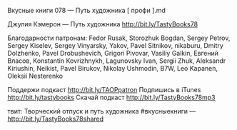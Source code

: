 Вкусные книги 078 — Путь художника [ профи ].md
    
Джулия Кэмерон — Путь художника http://bit.ly/TastyBooks78
    
Благодарности патронам:
Fedor Rusak, Storozhuk Bogdan, Sergey Petrov, Sergey Kiselev, Sergey Vinyarsky, Yakov, Pavel Sitnikov, nikaburu, Dmitry Dolzhenko, Pavel Drobushevich, Grigori Pivovar, Vasiliy Galkin, Евгений Власов, Konstantin Kovrizhnykh, Lagunovsky Ivan, Sergii Zhuk, Aleksandr Kiriushin, Neikist, Pavel Birukov, Nikolay Ushmodin, B7W, Leo Kapanen, Oleksii Nesterenko
    
Поддержи подкаст http://bit.ly/TAOPpatron
Подпишись в iTunes http://bit.ly/tastybooks
Скачай подкаст http://bit.ly/TastyBooks78mp3
    
твит:
Творческий отпуск и путь художника #вкусныекниги — http://bit.ly/TastyBooks78shared
    

	
	